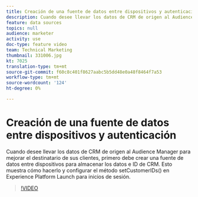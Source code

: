 ```yaml
---
title: Creación de una fuente de datos entre dispositivos y autenticación
description: Cuando desee llevar los datos de CRM de origen al Audience Manager para mejorar el destinatario de sus clientes, primero debe crear una fuente de datos entre dispositivos para almacenar los datos e ID de CRM. Esto muestra cómo hacerlo y configurar el método setCustomerIDs() en Launch para inicios de sesión.
feature: data sources
topics: null
audience: marketer
activity: use
doc-type: feature video
team: Technical Marketing
thumbnail: 331006.jpg
kt: 7025
translation-type: tm+mt
source-git-commit: f60c8c401f8627aabc5b5dd48e0a48f8464f7a53
workflow-type: tm+mt
source-wordcount: '124'
ht-degree: 0%

---
```



# Creación de una fuente de datos entre dispositivos y autenticación

Cuando desee llevar los datos de CRM de origen al Audience Manager para mejorar el destinatario de sus clientes, primero debe crear una fuente de datos entre dispositivos para almacenar los datos e ID de CRM. Esto muestra cómo hacerlo y configurar el método setCustomerIDs() en Experience Platform Launch para inicios de sesión.

>[!VIDEO](https://video.tv.adobe.com/v/331006/?quality=12&learn=on)
